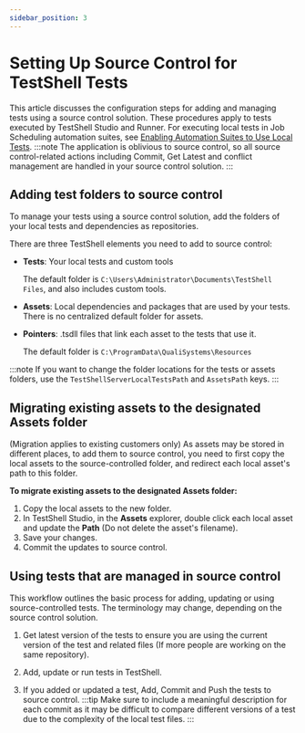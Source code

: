```yaml
---
sidebar_position: 3
---
```


# Setting Up Source Control for TestShell Tests

This article discusses the configuration steps for adding and managing tests using a source control solution. These procedures apply to tests executed by TestShell Studio and Runner. For executing local tests in Job Scheduling automation suites, see [Enabling Automation Suites to Use Local Tests](https://help.quali.com/Online%20Help/0.0/Portal/Content/Admn/Update-Lcl-Tst.htm).
:::note
The application is oblivious to source control, so all source control\-related actions including Commit, Get Latest and conflict management are handled in your source control solution.
:::
## Adding test folders to source control

To manage your tests using a source control solution, add the folders of your local tests and dependencies as repositories.

There are three TestShell elements you need to add to source control:

- **Tests**: Your local tests and custom tools
    
    The default folder is `C:\Users\Administrator\Documents\TestShell Files`, and also includes custom tools.
    
- **Assets**: Local dependencies and packages that are used by your tests. There is no centralized default folder for assets.
    
- **Pointers**: .tsdll files that link each asset to the tests that use it.
    
    The default folder is `C:\ProgramData\QualiSystems\Resources`
    
:::note
If you want to change the folder locations for the tests or assets folders, use the `TestShellServerLocalTestsPath` and `AssetsPath` keys.
:::
## Migrating existing assets to the designated Assets folder

(Migration applies to existing customers only) As assets may be stored in different places, to add them to source control, you need to first copy the local assets to the source\-controlled folder, and redirect each local asset's path to this folder.

**To migrate existing assets to the designated Assets folder:**

1. Copy the local assets to the new folder.
2. In TestShell Studio, in the **Assets** explorer, double click each local asset and update the **Path** (Do not delete the asset's filename).
3. Save your changes.
4. Commit the updates to source control.

## Using tests that are managed in source control

This workflow outlines the basic process for adding, updating or using source\-controlled tests. The terminology may change, depending on the source control solution.

1. Get latest version of the tests to ensure you are using the current version of the test and related files (If more people are working on the same repository).
    
2. Add, update or run tests in TestShell.
3. If you added or updated a test, Add, Commit and Push the tests to source control.
:::tip
Make sure to include a meaningful description for each commit as it may be difficult to compare different versions of a test due to the complexity of the local test files.
:::